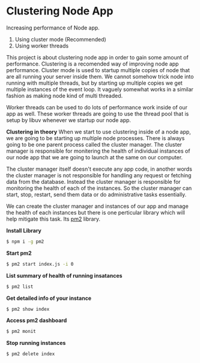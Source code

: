 # Clustering Node App

Increasing performance of Node app.

1. Using cluster mode (Recommended)
2. Using worker threads

This project is about clustering node app in order to gain some amount of performance. Clustering is a recomended way of improving node app performance.
Cluster mode is used to startup multiple copies of node that are all running your server inside them. We cannot somehow trick node into running with multiple threads, but by starting up multiple copies we get multiple instances of the event loop. It vaguely somewhat works in a similar fashion as making node kind of multi threaded.

Worker threads can be used to do lots of performance work inside of our app as well. These worker threads are going to use the thread pool that is setup by libuv whenever we startup our node app.

**Clustering in theory**
When we start to use clustering inside of a node app, we are going to be starting up multiple node processes. There is always going to be one parent process called the cluster manager. The cluster manager is responsible for monitering the health of individual instances of our node app that we are going to launch at the same on our computer.

The cluster manager itself doesn't execute any app code, in another words the cluster manager is not responsible for handling any request or fetching data from the database. Instead the cluster manager is responsible for monitoring the health of each of the instances. So the cluster manager can start, stop, restart, send them data or do administrative tasks essentially.

We can create the cluster manager and instances of our app and manage the health of each instances but there is one perticular library which will help mitigate this task. Its [pm2](https://github.com/Unitech/pm2) library.

**Install Library**

```bash
$ npm i -g pm2
```

**Start pm2**

```bash
$ pm2 start index.js -i 0
```

**List summary of health of running insatances**

```bash
$ pm2 list
```

**Get detailed info of your instance**

```bash
$ pm2 show index
```

**Access pm2 dashboard**

```bash
$ pm2 monit
```

**Stop running instances**

```bash
$ pm2 delete index
```
